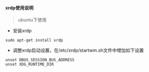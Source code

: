 #### xrdp使用说明
> ubuntu下使用
* 安装xrdp
```
sudo apt-get install xrdp
```
* 调整xrdp启动设置，在/etc/xrdp/startwm.sh文件中增加如下设置
```
unset DBUS_SESSION_BUS_ADDRESS
unset XDG_RUNTIME_DIR
```
